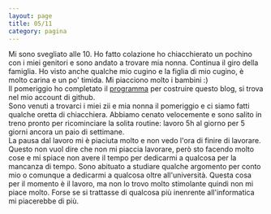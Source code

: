 ```yaml
--- 
layout: page
title: 05/11
category: pagina
---
```


Mi sono svegliato alle 10. Ho fatto colazione ho chiacchierato un pochino con i
miei genitori e sono andato a trovare mia nonna. Continua il giro della
famiglia. Ho visto anche qualche mio cugino e la figlia di mio cugino, è molto
carina e un po' timida. Mi piacciono molto i bambini :)  
Il pomeriggio ho completato il 
[programma](https://github.com/danesinoo/some-little-programms/tree/danesinoo-bib/website) 
per costruire questo blog, si trova nel mio account di github.  
Sono venuti a trovarci i miei zii e mia nonna il pomeriggio e ci siamo fatti
qualche oretta di chiacchiera. Abbiamo cenato velocemente e sono salito in treno
pronto per ricominciare la solita routine: lavoro 5h al giorno per 5 giorni
ancora un paio di settimane.  
La pausa dal lavoro mi è piaciuta molto e non vedo l'ora di finire di lavorare.
Questo non vuol dire che non mi piaccia lavorare, però sto facendo molto cose e
mi spiace non avere il tempo per dedicarmi a qualcosa per la mancanza di tempo.
Sono abituato a studiare qualche argomento per conto mio o comunque a dedicarmi
a qualcosa oltre all'università. Questa cosa per il momento è il lavoro, ma non
lo trovo molto stimolante quindi non mi piace molto. Forse se si trattasse di
qualcosa più inenrente all'informatica mi piacerebbe di più.
